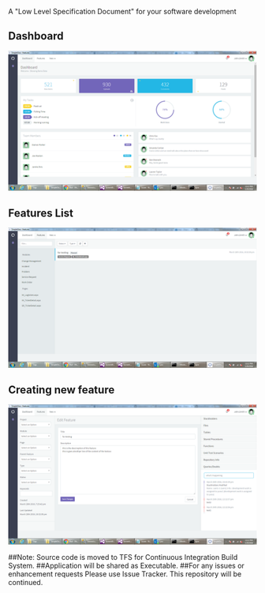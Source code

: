 A "Low Level Specification Document" for your software development

## Dashboard
![](https://raw.githubusercontent.com/dhamofficial/Enterprise-Apps/master/Files/Images/dashboard.png)

## Features List
![](https://raw.githubusercontent.com/dhamofficial/Enterprise-Apps/master/Files/Images/features.png)

## Creating new feature
![](https://github.com/dhamofficial/Enterprise-Apps/blob/master/Files/Images/create-new.png)

##Note: Source code is moved to TFS for Continuous Integration Build System. 
##Application will be shared as Executable.
##For any issues or enhancement requests Please use Issue Tracker. This repository will be continued.
